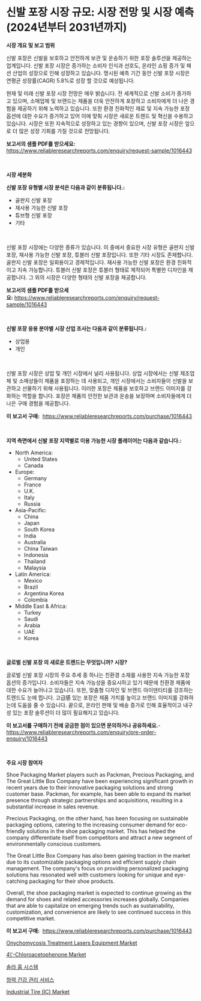 <p><h1>신발 포장 시장 규모: 시장 전망 및 시장 예측 (2024년부터 2031년까지)</h1></p><p><strong>시장 개요 및 보고 범위</strong></p>
<p><p>신발 포장은 신발을 보호하고 안전하게 보관 및 운송하기 위한 포장 솔루션을 제공하는 업계입니다. 신발 포장 시장은 증가하는 소비자 인식과 선호도, 온라인 쇼핑 증가 및 패션 산업의 성장으로 인해 성장하고 있습니다. 명시된 예측 기간 동안 신발 포장 시장은 연평균 성장률(CAGR) 5.8%로 성장 할 것으로 예상됩니다.</p><p>현재 및 미래 신발 포장 시장 전망은 매우 밝습니다. 전 세계적으로 신발 소비가 증가하고 있으며, 소매업체 및 브랜드는 제품을 더욱 안전하게 포장하고 소비자에게 더 나은 경험을 제공하기 위해 노력하고 있습니다. 또한 환경 친화적인 재료 및 지속 가능한 포장 옵션에 대한 수요가 증가하고 있어 이에 맞춰 시장은 새로운 트렌드 및 혁신을 수용하고 있습니다. 시장은 또한 지속적으로 성장하고 있는 경향이 있으며, 신발 포장 시장은 앞으로 더 많은 성장 기회를 가질 것으로 전망됩니다.</p></p>
<p><strong>보고서의 샘플 PDF를 받으세요:</strong> <a href="https://www.reliableresearchreports.com/enquiry/request-sample/1016443">https://www.reliableresearchreports.com/enquiry/request-sample/1016443</a></p>
<p>&nbsp;</p>
<p><strong>시장 세분화</strong></p>
<p><strong>신발 포장 유형별 시장 분석은 다음과 같이 분류됩니다.:</strong></p>
<p><ul><li>골판지 신발 포장</li><li>재사용 가능한 신발 포장</li><li>튜브형 신발 포장</li><li>기타</li></ul></p>
<p>&nbsp;</p>
<p><p>신발 포장 시장에는 다양한 종류가 있습니다. 이 중에서 중요한 시장 유형은 골판지 신발 포장, 재사용 가능한 신발 포장, 튜블러 신발 포장입니다. 또한 기타 시장도 존재합니다. 골판지 신발 포장은 일회용이고 경제적입니다. 재사용 가능한 신발 포장은 환경 친화적이고 지속 가능합니다. 튜블러 신발 포장은 튜블러 형태로 제작되어 특별한 디자인을 제공합니다. 그 외의 시장은 다양한 형태의 신발 포장을 제공합니다.</p></p>
<p><strong>보고서의 샘플 PDF를 받으세요:</strong>&nbsp;<a href="https://www.reliableresearchreports.com/enquiry/request-sample/1016443">https://www.reliableresearchreports.com/enquiry/request-sample/1016443</a></p>
<p>&nbsp;</p>
<p><strong> 신발 포장 응용 분야별 시장 산업 조사는 다음과 같이 분류됩니다.:</strong></p>
<p><ul><li>상업용</li><li>개인</li></ul></p>
<p>&nbsp;</p>
<p><p>신발 포장 시장은 상업 및 개인 시장에서 널리 사용됩니다. 상업 시장에서는 신발 제조업체 및 소매상들이 제품을 포장하는 데 사용되고, 개인 시장에서는 소비자들이 신발을 보관하고 선물하기 위해 사용됩니다. 이러한 포장은 제품을 보호하고 브랜드 이미지를 강화하는 역할을 합니다. 포장은 제품의 안전한 보관과 운송을 보장하며 소비자들에게 더 나은 구매 경험을 제공합니다.</p></p>
<p><strong>이 보고서 구매:</strong>&nbsp; <a href="https://www.reliableresearchreports.com/purchase/1016443">https://www.reliableresearchreports.com/purchase/1016443</a></p>
<p>&nbsp;</p>
<p><strong>지역 측면에서 신발 포장 지역별로 이용 가능한 시장 플레이어는 다음과 같습니다.:</strong></p>
<p><ul>
    <li>
        North America:
        <ul>
            <li>United States</li>
            <li>Canada</li>
        </ul>
    </li>
    <li>
        Europe:
        <ul>
            <li>Germany</li>
            <li>France</li>
            <li>U.K.</li>
            <li>Italy</li>
            <li>Russia</li>
        </ul>
    </li>
    <li>
        Asia-Pacific:
        <ul>
            <li>China</li>
            <li>Japan</li>
            <li>South Korea</li>
            <li>India</li>
            <li>Australia</li>
            <li>China Taiwan</li>
            <li>Indonesia</li>
            <li>Thailand</li>
            <li>Malaysia</li>
        </ul>
    </li>
    <li>
        Latin America:
        <ul>
            <li>Mexico</li>
            <li>Brazil</li>
            <li>Argentina Korea</li>
            <li>Colombia</li>
        </ul>
    </li>
    <li>
        Middle East & Africa:
        <ul>
            <li>Turkey</li>
            <li>Saudi</li>
            <li>Arabia</li>
            <li>UAE</li>
            <li>Korea</li>
        </ul>
    </li>
    </ul></p>
<p>&nbsp;</p>
<p><strong>글로벌 신발 포장 의 새로운 트렌드는 무엇입니까? 시장?</strong></p>
<p><p>글로벌 신발 포장 시장의 주요 추세 중 하나는 친환경 소재를 사용한 지속 가능한 포장 옵션의 증가입니다. 소비자들은 지속 가능성을 중요시하고 있기 때문에 친환경 제품에 대한 수요가 늘어나고 있습니다. 또한, 맞춤형 디자인 및 브랜드 아이덴티티를 강조하는 트렌드도 눈에 띕니다. 고급感 있는 포장은 제품 가치를 높이고 브랜드 이미지를 강화하는데 도움을 줄 수 있습니다. 끝으로, 온라인 판매 및 배송 증가로 인해 효율적이고 내구성 있는 포장 솔루션이 더 많이 필요해지고 있습니다.</p></p>
<p><strong>이 보고서를 구매하기 전에 궁금한 점이 있으면 문의하거나 공유하세요.</strong>- <a href="https://www.reliableresearchreports.com/enquiry/pre-order-enquiry/1016443">https://www.reliableresearchreports.com/enquiry/pre-order-enquiry/1016443</a></p>
<p>&nbsp;</p>
<p><strong>주요 시장 참여자</strong></p>
<p><p>Shoe Packaging Market players such as Packman, Precious Packaging, and The Great Little Box Company have been experiencing significant growth in recent years due to their innovative packaging solutions and strong customer base. Packman, for example, has been able to expand its market presence through strategic partnerships and acquisitions, resulting in a substantial increase in sales revenue.</p><p>Precious Packaging, on the other hand, has been focusing on sustainable packaging options, catering to the increasing consumer demand for eco-friendly solutions in the shoe packaging market. This has helped the company differentiate itself from competitors and attract a new segment of environmentally conscious customers.</p><p>The Great Little Box Company has also been gaining traction in the market due to its customizable packaging options and efficient supply chain management. The company's focus on providing personalized packaging solutions has resonated well with customers looking for unique and eye-catching packaging for their shoe products.</p><p>Overall, the shoe packaging market is expected to continue growing as the demand for shoes and related accessories increases globally. Companies that are able to capitalize on emerging trends such as sustainability, customization, and convenience are likely to see continued success in this competitive market.</p></p>
<p><strong>이 보고서 구매:</strong>&nbsp;&nbsp;<a href="https://www.reliableresearchreports.com/purchase/1016443">https://www.reliableresearchreports.com/purchase/1016443</a></p>
<p><p><a href="https://github.com/timeliteaut/Market-Research-Report-List-1/blob/main/onychomycosis-treatment-lasers-equipment-market.md">Onychomycosis Treatment Lasers Equipment Market</a></p><p><a href="https://adventurous-uranium-ef9.notion.site/4-Chloroacetophenone-Market-Offers-Provide-Insightful-Data-for-the-Time-Period-from-2024-to-2031-a-9649f31ffa3d4160b2508a6c20894c39">4\'-Chloroacetophenone Market</a></p><p><a href="https://medium.com/@fredheaney89056/%ED%83%9C%EC%96%91%EA%B4%91-%EA%B0%80%EC%A0%95%EC%9A%A9-%EC%8B%9C%EC%8A%A4%ED%85%9C-%EC%8B%9C%EC%9E%A5-%EB%B3%B4%EA%B3%A0%EC%84%9C%EB%8A%94-%EC%9D%B4-%EC%8B%9C%EC%9E%A5%EC%9D%98-%EC%B5%9C%EC%8B%A0-%ED%8A%B8%EB%A0%8C%EB%93%9C%EC%99%80-%EC%84%B1%EC%9E%A5-%EA%B8%B0%ED%9A%8C%EB%A5%BC-%EB%93%9C%EB%9F%AC%EB%83%85%EB%8B%88%EB%8B%A4-eec6b69342c8">솔라 홈 시스템</a></p><p><a href="https://medium.com/@lauren.reichert/%EC%B2%AD%EB%A0%A5-%EB%B3%B4%EA%B1%B4-%EC%84%9C%EB%B9%84%EC%8A%A4-%EC%8B%9C%EC%9E%A5-%EC%8B%9C%EC%9E%A5-cagr-%EC%8B%9C%EC%9E%A5-%EB%8F%99%ED%96%A5-%EB%B0%8F-%EC%84%B1%EC%9E%A5-%EC%A0%84%EB%9E%B5%EC%97%90-%EB%8C%80%ED%95%9C-%ED%86%B5%EC%B0%B0%EB%A0%A5-bba48f3f6841">청력 건강 관리 서비스</a></p><p><a href="https://view.publitas.com/reportprime-1/industrial-tire-ic-market-research-report-the-key-to-successful-business-strategy-forecasted-for-period-from-2024-2031/">Industrial Tire (IC) Market</a></p></p>
